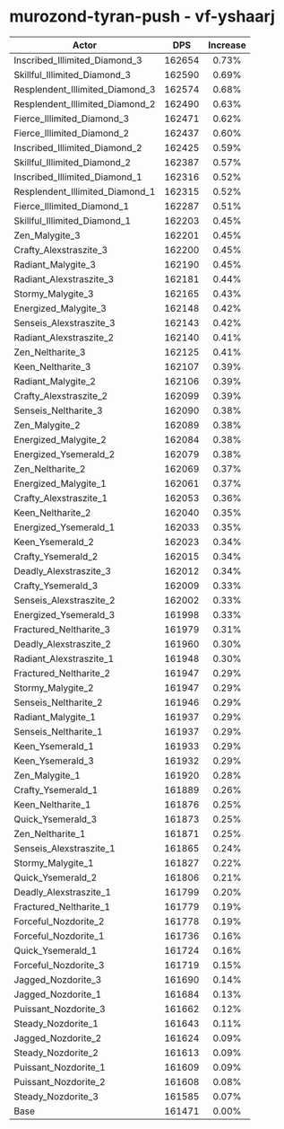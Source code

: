 # murozond-tyran-push - vf-yshaarj
| Actor | DPS | Increase |
|---|:---:|:---:|
|Inscribed_Illimited_Diamond_3|162654|0.73%|
|Skillful_Illimited_Diamond_3|162590|0.69%|
|Resplendent_Illimited_Diamond_3|162574|0.68%|
|Resplendent_Illimited_Diamond_2|162490|0.63%|
|Fierce_Illimited_Diamond_3|162471|0.62%|
|Fierce_Illimited_Diamond_2|162437|0.60%|
|Inscribed_Illimited_Diamond_2|162425|0.59%|
|Skillful_Illimited_Diamond_2|162387|0.57%|
|Inscribed_Illimited_Diamond_1|162316|0.52%|
|Resplendent_Illimited_Diamond_1|162315|0.52%|
|Fierce_Illimited_Diamond_1|162287|0.51%|
|Skillful_Illimited_Diamond_1|162203|0.45%|
|Zen_Malygite_3|162201|0.45%|
|Crafty_Alexstraszite_3|162200|0.45%|
|Radiant_Malygite_3|162190|0.45%|
|Radiant_Alexstraszite_3|162181|0.44%|
|Stormy_Malygite_3|162165|0.43%|
|Energized_Malygite_3|162148|0.42%|
|Senseis_Alexstraszite_3|162143|0.42%|
|Radiant_Alexstraszite_2|162140|0.41%|
|Zen_Neltharite_3|162125|0.41%|
|Keen_Neltharite_3|162107|0.39%|
|Radiant_Malygite_2|162106|0.39%|
|Crafty_Alexstraszite_2|162099|0.39%|
|Senseis_Neltharite_3|162090|0.38%|
|Zen_Malygite_2|162089|0.38%|
|Energized_Malygite_2|162084|0.38%|
|Energized_Ysemerald_2|162079|0.38%|
|Zen_Neltharite_2|162069|0.37%|
|Energized_Malygite_1|162061|0.37%|
|Crafty_Alexstraszite_1|162053|0.36%|
|Keen_Neltharite_2|162040|0.35%|
|Energized_Ysemerald_1|162033|0.35%|
|Keen_Ysemerald_2|162023|0.34%|
|Crafty_Ysemerald_2|162015|0.34%|
|Deadly_Alexstraszite_3|162012|0.34%|
|Crafty_Ysemerald_3|162009|0.33%|
|Senseis_Alexstraszite_2|162002|0.33%|
|Energized_Ysemerald_3|161998|0.33%|
|Fractured_Neltharite_3|161979|0.31%|
|Deadly_Alexstraszite_2|161960|0.30%|
|Radiant_Alexstraszite_1|161948|0.30%|
|Fractured_Neltharite_2|161947|0.29%|
|Stormy_Malygite_2|161947|0.29%|
|Senseis_Neltharite_2|161946|0.29%|
|Radiant_Malygite_1|161937|0.29%|
|Senseis_Neltharite_1|161937|0.29%|
|Keen_Ysemerald_1|161933|0.29%|
|Keen_Ysemerald_3|161932|0.29%|
|Zen_Malygite_1|161920|0.28%|
|Crafty_Ysemerald_1|161889|0.26%|
|Keen_Neltharite_1|161876|0.25%|
|Quick_Ysemerald_3|161873|0.25%|
|Zen_Neltharite_1|161871|0.25%|
|Senseis_Alexstraszite_1|161865|0.24%|
|Stormy_Malygite_1|161827|0.22%|
|Quick_Ysemerald_2|161806|0.21%|
|Deadly_Alexstraszite_1|161799|0.20%|
|Fractured_Neltharite_1|161779|0.19%|
|Forceful_Nozdorite_2|161778|0.19%|
|Forceful_Nozdorite_1|161736|0.16%|
|Quick_Ysemerald_1|161724|0.16%|
|Forceful_Nozdorite_3|161719|0.15%|
|Jagged_Nozdorite_3|161690|0.14%|
|Jagged_Nozdorite_1|161684|0.13%|
|Puissant_Nozdorite_3|161662|0.12%|
|Steady_Nozdorite_1|161643|0.11%|
|Jagged_Nozdorite_2|161624|0.09%|
|Steady_Nozdorite_2|161613|0.09%|
|Puissant_Nozdorite_1|161609|0.09%|
|Puissant_Nozdorite_2|161608|0.08%|
|Steady_Nozdorite_3|161585|0.07%|
|Base|161471|0.00%|
